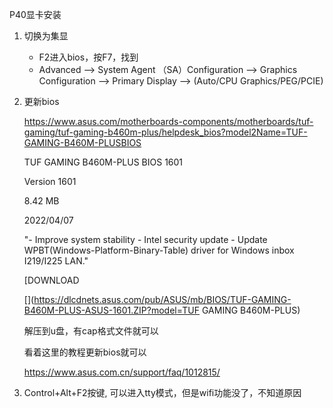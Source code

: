 P40显卡安装

1. 切换为集显
   - F2进入bios，按F7，找到
   - Advanced --> System Agent （SA）Configuration --> Graphics Configuration --> Primary Display  --> (Auto/CPU Graphics/PEG/PCIE)



2. 更新bios

   https://www.asus.com/motherboards-components/motherboards/tuf-gaming/tuf-gaming-b460m-plus/helpdesk_bios?model2Name=TUF-GAMING-B460M-PLUSBIOS

   TUF GAMING B460M-PLUS BIOS 1601

   Version 1601

   8.42 MB

   2022/04/07

   "- Improve system stability
   \- Intel security update
   \- Update WPBT(Windows-Platform-Binary-Table) driver for Windows inbox I219/I225 LAN."

   [DOWNLOAD

   [](https://dlcdnets.asus.com/pub/ASUS/mb/BIOS/TUF-GAMING-B460M-PLUS-ASUS-1601.ZIP?model=TUF GAMING B460M-PLUS)

   解压到u盘，有cap格式文件就可以

   

   看着这里的教程更新bios就可以

   https://www.asus.com.cn/support/faq/1012815/



3. Control+Alt+F2按键, 可以进入tty模式，但是wifi功能没了，不知道原因

